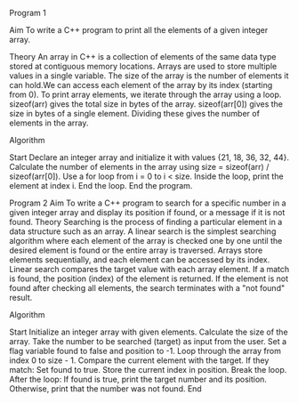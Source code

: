 Program 1

Aim
To write a C++ program to print all the elements of a given integer array.

Theory
An array in C++ is a collection of elements of the same data type stored at contiguous memory locations. Arrays are used to store multiple values in a single variable.
The size of the array is the number of elements it can hold.We can access each element of the array by its index (starting from 0).
To print array elements, we iterate through the array using a loop.
sizeof(arr) gives the total size in bytes of the array.
sizeof(arr[0]) gives the size in bytes of a single element.
Dividing these gives the number of elements in the array.

Algorithm

Start
Declare an integer array and initialize it with values {21, 18, 36, 32, 44}.
Calculate the number of elements in the array using size = sizeof(arr) / sizeof(arr[0]).
Use a for loop from i = 0 to i < size.
Inside the loop, print the element at index i.
End the loop.
End the program.

Program 2
Aim
To write a C++ program to search for a specific number in a given integer array and display its position if found, or a message if it is not found.
Theory
Searching is the process of finding a particular element in a data structure such as an array. A linear search is the simplest searching algorithm where each element of the array is checked one by one until the desired element is found or the entire array is traversed.
Arrays store elements sequentially, and each element can be accessed by its index.
Linear search compares the target value with each array element.
If a match is found, the position (index) of the element is returned.
If the element is not found after checking all elements, the search terminates with a "not found" result.

Algorithm

Start
Initialize an integer array with given elements.
Calculate the size of the array.
Take the number to be searched (target) as input from the user.
Set a flag variable found to false and position to -1.
Loop through the array from index 0 to size - 1.
Compare the current element with the target.
If they match:
Set found to true.
Store the current index in position.
Break the loop.
After the loop:
If found is true, print the target number and its position.
Otherwise, print that the number was not found.
End

